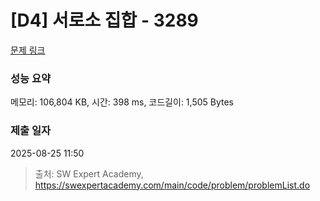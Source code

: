 # [D4] 서로소 집합 - 3289 

[문제 링크](https://swexpertacademy.com/main/code/problem/problemDetail.do?contestProbId=AWBJKA6qr2oDFAWr) 

### 성능 요약

메모리: 106,804 KB, 시간: 398 ms, 코드길이: 1,505 Bytes

### 제출 일자

2025-08-25 11:50



> 출처: SW Expert Academy, https://swexpertacademy.com/main/code/problem/problemList.do